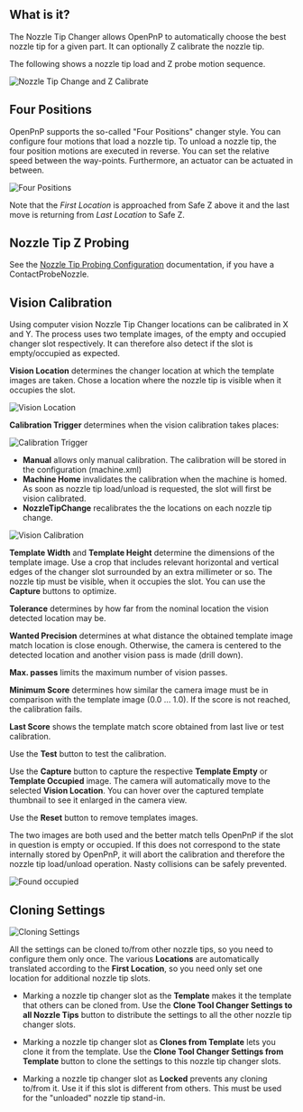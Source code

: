 ## What is it?

The Nozzle Tip Changer allows OpenPnP to automatically choose the best nozzle tip for a given part. It can optionally Z calibrate the nozzle tip.

The following shows a nozzle tip load and Z probe motion sequence.

![Nozzle Tip Change and Z Calibrate](https://user-images.githubusercontent.com/9963310/113582499-c00f0480-9628-11eb-8e7d-db51b25813cd.gif)


## Four Positions

OpenPnP supports the so-called "Four Positions" changer style. You can configure four motions that load a nozzle tip. To unload a nozzle tip, the four position motions are executed in reverse. You can set the relative speed between the way-points. Furthermore, an actuator can be actuated in between.

![Four Positions](https://user-images.githubusercontent.com/9963310/118364459-c59d2a00-b598-11eb-95bc-a8f77163e620.png)

Note that the _First Location_ is approached from Safe Z above it and the last move is returning from _Last Location_ to Safe Z. 

## Nozzle Tip Z Probing

See the [Nozzle Tip Probing Configuration](https://github.com/openpnp/openpnp/wiki/Contact-Probing-Nozzle#nozzle-tip-probing-configuration) documentation, if you have a ContactProbeNozzle. 

## Vision Calibration

Using computer vision Nozzle Tip Changer locations can be calibrated in X and Y. The process uses two template images, of the empty and occupied changer slot respectively. It can therefore also detect if the slot is empty/occupied as expected.

**Vision Location** determines the changer location at which the template images are taken. Chose a location where the nozzle tip is visible when it occupies the slot. 
 
![Vision Location](https://user-images.githubusercontent.com/9963310/113585531-a2dc3500-962c-11eb-8395-f8fe1db1b30b.png)

**Calibration Trigger** determines when the vision calibration takes places:

![Calibration Trigger](https://user-images.githubusercontent.com/9963310/113585861-11b98e00-962d-11eb-9d97-9356a55fbd4f.png)

* **Manual** allows only manual calibration. The calibration will be stored in the configuration (machine.xml)
* **Machine Home** invalidates the calibration when the machine is homed. As soon as nozzle tip load/unload is requested, the slot will first be vision calibrated. 
* **NozzleTipChange** recalibrates the the locations on each nozzle tip change. 

![Vision Calibration](https://user-images.githubusercontent.com/9963310/113588193-1b90c080-9630-11eb-9564-2a81e315c90a.png)

**Template Width** and **Template Height** determine the dimensions of the template image. Use a crop that includes relevant horizontal and vertical edges of the changer slot surrounded by an extra millimeter or so. The nozzle tip must be visible, when it occupies the slot. You can use the **Capture** buttons to optimize.  

**Tolerance** determines by how far from the nominal location the vision detected location may be. 

**Wanted Precision** determines at what distance the obtained template image match location is close enough. Otherwise, the camera is centered to the detected location and another vision pass is made (drill down).

**Max. passes** limits the maximum number of vision passes. 

**Minimum Score** determines how similar the camera image must be in comparison with the template image (0.0 ... 1.0). If the score is not reached, the calibration fails. 

**Last Score** shows the template match score obtained from last live or test calibration. 

Use the **Test** button to test the calibration. 

Use the **Capture** button to capture the respective **Template Empty** or **Template Occupied** image. The camera will automatically move to the selected **Vision Location**. You can hover over the captured template thumbnail to see it enlarged in the camera view. 

Use the **Reset** button to remove templates images. 

The two images are both used and the better match tells OpenPnP if the slot in question is empty or occupied. If this does not correspond to the state internally stored by OpenPnP, it will abort the calibration and therefore the nozzle tip load/unload operation. Nasty collisions can be safely prevented. 

![Found occupied](https://user-images.githubusercontent.com/9963310/113589665-f00ed580-9631-11eb-9522-272dbf86ee64.png)

## Cloning Settings

![Cloning Settings](https://user-images.githubusercontent.com/9963310/113582934-49bed200-9629-11eb-9340-fa6b391f77dd.png)

All the settings can be cloned to/from other nozzle tips, so you need to configure them only once. The various **Locations** are automatically translated according to the **First Location**, so you need only set one location for additional nozzle tip slots. 

* Marking a nozzle tip changer slot as the **Template** makes it the template that others can be cloned from. Use the **Clone Tool Changer Settings to all Nozzle Tips** button to distribute the settings to all the other nozzle tip changer slots. 

* Marking a nozzle tip changer slot as **Clones from Template** lets you clone it from the template. Use the **Clone Tool Changer Settings from Template** button to clone the settings to this nozzle tip changer slots. 

* Marking a nozzle tip changer slot as **Locked** prevents any cloning to/from it. Use it if this slot is different from others. This must be used for the "unloaded" nozzle tip stand-in.



